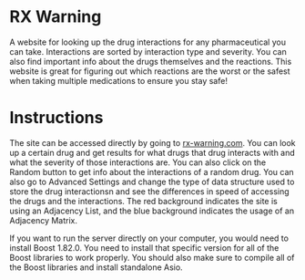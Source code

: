 # RX Warning
A website for looking up the drug interactions for any pharmaceutical you can take. Interactions are sorted by interaction type and severity. You can also find important info about the drugs themselves and the reactions. This website is great for figuring out which reactions are the worst or the safest when taking multiple medications to ensure you stay safe!

# Instructions
The site can be accessed directly by going to [rx-warning.com](rx-warning.com). You can look up a certain drug and get results for what drugs that drug interacts with and what the severity of those interactions are. You can also click on the Random button to get info about the interactions of a random drug. You can also go to Advanced Settings and change the type of data structure used to store the drug interactionsn and see the differences in speed of accessing the drugs and the interactions. The red background indicates the site is using an Adjacency List, and the blue background indicates the usage of an Adjacency Matrix.

If you want to run the server directly on your computer, you would need to install Boost 1.82.0. You need to install that specific version for all of the Boost libraries to work properly. You should also make sure to compile all of the Boost libraries and install standalone Asio.
